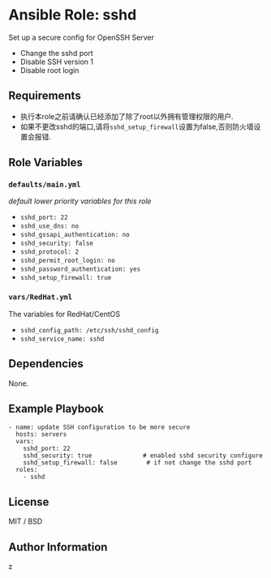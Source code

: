 # Ansible Role: sshd

Set up a secure config for OpenSSH Server

* Change the sshd port
* Disable SSH version 1
* Disable root login

## Requirements

* 执行本role之前请确认已经添加了除了root以外拥有管理权限的用户.
* 如果不更改sshd的端口,请将`sshd_setup_firewall`设置为false,否则防火墙设置会报错.

## Role Variables

###  `defaults/main.yml`
*default lower priority variables for this role*

* `sshd_port: 22`
* `sshd_use_dns: no`
* `sshd_gssapi_authentication: no`
* `sshd_security: false`
* `sshd_protocol: 2`
* `sshd_permit_root_login: no`
* `sshd_password_authentication: yes`
* `sshd_setup_firewall: true`

###  `vars/RedHat.yml`
The variables for RedHat/CentOS

* `sshd_config_path: /etc/ssh/sshd_config`
* `sshd_service_name: sshd`

## Dependencies

None.

## Example Playbook

    - name: update SSH configuration to be more secure
      hosts: servers
      vars:
        sshd_port: 22
        sshd_security: true              # enabled sshd security configure
        sshd_setup_firewall: false        # if not change the sshd port
      roles:
        - sshd

## License

MIT / BSD

## Author Information

z
